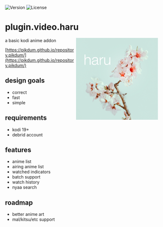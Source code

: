 ![Version](https://img.shields.io/github/v/tag/pikdum/plugin.video.haru?label=version&logo=github)
![License](https://img.shields.io/github/license/pikdum/plugin.video.haru)
  
# plugin.video.haru
<img src="icon.png" width="270" align="right" alt="haru">

a basic kodi anime addon

[https://pikdum.github.io/repository.pikdum/](https://pikdum.github.io/repository.pikdum/)

## design goals

- correct
- fast
- simple

## requirements

- kodi 19+
- debrid account

## features

- anime list
- airing anime list
- watched indicators
- batch support
- watch history
- nyaa search

## roadmap

- better anime art
- mal/kitsu/etc support
